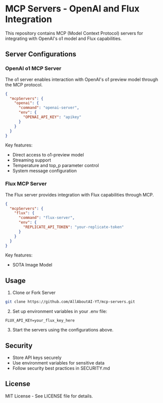 # MCP Servers - OpenAI and Flux Integration

This repository contains MCP (Model Context Protocol) servers for integrating with OpenAI's o1 model and Flux capabilities.

## Server Configurations

### OpenAI o1 MCP Server

The o1 server enables interaction with OpenAI's o1 preview model through the MCP protocol.

```json
{
  "mcpServers": {
    "openai": {
      "command": "openai-server",
      "env": {
        "OPENAI_API_KEY": "apikey"
      }
    }
  }
}

```

Key features:
- Direct access to o1-preview model
- Streaming support
- Temperature and top_p parameter control
- System message configuration

### Flux MCP Server

The Flux server provides integration with Flux capabilities through MCP.

```json
{
  "mcpServers": {
    "flux": {
      "command": "flux-server",
      "env": {
        "REPLICATE_API_TOKEN": "your-replicate-token"
      }
    }
  }
}
```

Key features:
- SOTA Image Model

## Usage

1. Clone or Fork Server
```bash
git clone https://github.com/AllAboutAI-YT/mcp-servers.git
```

2. Set up environment variables in your .env file:
```env
FLUX_API_KEY=your_flux_key_here
```

3. Start the servers using the configurations above.

## Security

- Store API keys securely
- Use environment variables for sensitive data
- Follow security best practices in SECURITY.md

## License

MIT License - See LICENSE file for details.
